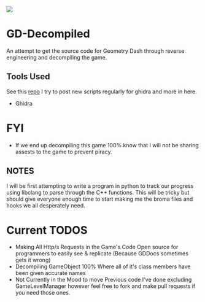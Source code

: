 <p>
<a href="https://discord.gg/GpBrjrebd5"><img src=https://img.shields.io/badge/Discord_Server-3670a0?style=for-the-badge&logo=discord&logoColor=white></a>
</p>

# GD-Decompiled
 An attempt to get the source code for Geometry Dash through reverse engineering and decompiling the game.  


## Tools Used
See this [repo](https://github.com/CallocGD/Geometry-Dash-Miscellaneous-Decomp-Tools) I try to post new scripts regularly for ghidra and more in here.

- Ghidra

# FYI
- If we end up decompiling this game 100% know that I will not be sharing assests to the game to prevent piracy.

## NOTES
I will be first attempting to write a program in python to track our progress using libclang to parse through the C++ functions. This will be tricky but should give everyone enough time to start making me the broma files and hooks we all desperately need.


# Current TODOS
- Making All Http/s Requests in the Game's Code Open source for programmers to easily see & replicate (Because GDDocs sometimes gets it wrong)
- Decompiling GameObject 100% Where all of it's class members have been given accurate names
- Not Currently in the Mood to move Previous code I've done excluding GameLevelManager however feel free to fork and make pull requests if you need those ones.
